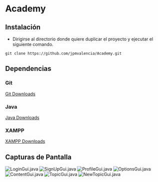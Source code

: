 # Academy

## Instalación
* Dirigirse al directorio donde quiere duplicar el proyecto y ejecutar el siguiente comando.
```git
git clone https://github.com/jpmvalencia/Academy.git
```

## Dependencias
### Git
[Git Downloads](https://git-scm.com/downloads/ "Git Downloads")

### Java
[Java Downloads](https://www.java.com/es/download/ "Java Downloads")

### XAMPP
[XAMPP Downloads](https://www.apachefriends.org/es/index.html "XAMPP Downloads")

## Capturas de Pantalla
![LoginGui.java](https://github.com/jpmvalencia/Academy/assets/129212252/09df91d0-be3f-4aaf-9a65-00cf5f6923e5)
![SignUpGui.java](https://github.com/jpmvalencia/Academy/assets/129212252/8c00fbb7-e25a-4f01-a865-57489f185674)
![ProfileGui.java](https://github.com/jpmvalencia/Academy/assets/129212252/7fada829-63d6-4704-a895-2de8415a7fdb)
![OptionsGui.java](https://github.com/jpmvalencia/Academy/assets/129212252/7a1f91ce-069e-4d5b-ab96-1c04e39dd5cd)
![ContentGui.java](https://github.com/jpmvalencia/Academy/assets/129212252/c84d544f-89e8-4363-9287-6f78aa63403c)
![TopicGui.java](https://github.com/jpmvalencia/Academy/assets/129212252/7dbd1ad4-3366-48f0-a2f0-d3cbdd121fc1)
![NewTopicGui.java](https://github.com/jpmvalencia/Academy/assets/129212252/48b8dda7-e456-4585-976a-7926c5ac58fd)
